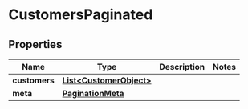 

# CustomersPaginated


## Properties

| Name | Type | Description | Notes |
|------------ | ------------- | ------------- | -------------|
|**customers** | [**List&lt;CustomerObject&gt;**](CustomerObject.md) |  |  |
|**meta** | [**PaginationMeta**](PaginationMeta.md) |  |  |



